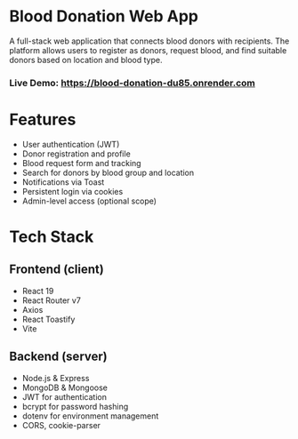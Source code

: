 # Blood Donation Web App
A full-stack web application that connects blood donors with recipients. The platform allows users to register as donors, request blood, and find suitable donors based on location and blood type.

### Live Demo: https://blood-donation-du85.onrender.com

# Features
- User authentication (JWT)
- Donor registration and profile
- Blood request form and tracking
- Search for donors by blood group and location
- Notifications via Toast
- Persistent login via cookies
- Admin-level access (optional scope)

# Tech Stack
## Frontend (client)
- React 19
- React Router v7
- Axios
- React Toastify
- Vite

## Backend (server)
- Node.js & Express
- MongoDB & Mongoose
- JWT for authentication
- bcrypt for password hashing
- dotenv for environment management
- CORS, cookie-parser
